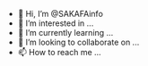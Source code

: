 - 👋 Hi, I’m @SAKAFAinfo
- 👀 I’m interested in ...
- 🌱 I’m currently learning ...
- 💞️ I’m looking to collaborate on ...
- 📫 How to reach me ...

<!---
SAKAFAinfo/SAKAFAinfo is a ✨ special ✨ repository because its `README.md` (this file) appears on your GitHub profile.
You can click the Preview link to take a look at your changes.
--->
